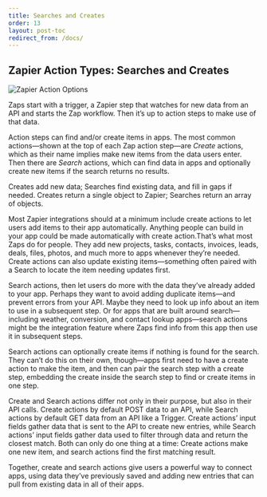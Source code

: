 ```yaml
---
title: Searches and Creates
order: 13
layout: post-toc
redirect_from: /docs/
---
```


## Zapier Action Types: Searches and Creates

![Zapier Action Options](https://cdn.zappy.app/3d803056c12640c99af4bd79add42a4c.png)

Zaps start with a trigger, a Zapier step that watches for new data from an API and starts the Zap workflow. Then it’s up to action steps to make use of that data.

Action steps can find and/or create items in apps. The most common actions—shown at the top of each Zap action step—are _Create_ actions, which as their name implies make new items from the data users enter. Then there are _Search_ actions, which can find data in apps and optionally create new items if the search returns no results.

Creates add new data; Searches find existing data, and fill in gaps if needed. Creates return a single object to Zapier; Searches return an array of objects.

Most Zapier integrations should at a minimum include create actions to let users add items to their app automatically. Anything people can build in your app could be made automatically with create action.That’s what most Zaps do for people. They add new projects, tasks, contacts, invoices, leads, deals, files, photos, and much more to apps whenever they’re needed. Create actions can also update existing items—something often paired with a Search to locate the item needing updates first.

Search actions, then let users do more with the data they’ve already added to your app. Perhaps they want to avoid adding duplicate items—and prevent errors from your API. Maybe they need to look up info about an item to use in a subsequent step. Or for apps that are built around search—including weather, conversion, and contact lookup apps—search actions might be the integration feature where Zaps find info from this app then use it in subsequent steps.

Search actions can optionally create items if nothing is found for the search. They can’t do this on their own, though—apps first need to have a create action to make the item, and then can pair the search step with a create step, embedding the create inside the search step to find or create items in one step.

Create and Search actions differ not only in their purpose, but also in their API calls. Create actions by default POST data to an API, while Search actions by default GET data from an API like a Trigger. Create actions’ input fields gather data that is sent to the API to create new entries, while Search actions’ input fields gather data used to filter through data and return the closest match. Both can only do one thing at a time: Create actions make one new item, and search actions find the first matching result.

Together, create and search actions give users a powerful way to connect apps, using data they’ve previously saved and adding new entries that can pull from existing data in all of their apps.
